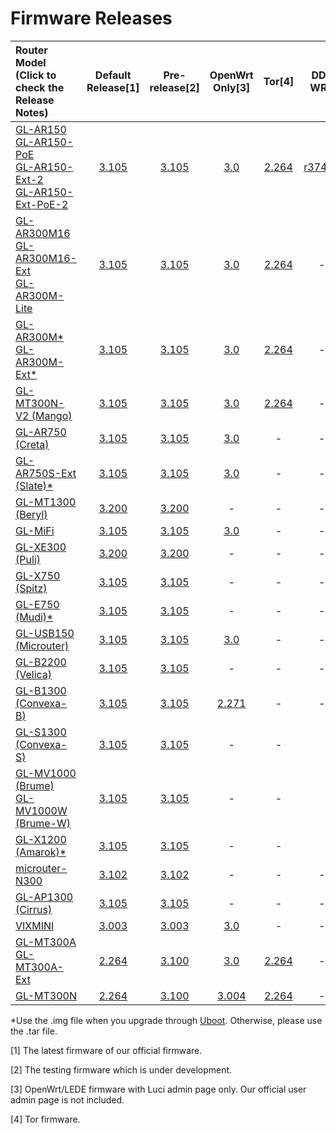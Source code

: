 # Firmware Releases

| Router Model<br>(Click to check the<br>Release Notes) | Default Release[1] | Pre-release[2] | OpenWrt Only[3] | Tor[4] | DD-WRT |
| :----------------------------------------------------------- | :-------: | :------------: | :----------: | :----------------------------------------------------------: | :----------------------------------------------------------: |
| [GL-AR150<br>GL-AR150-PoE<br>GL-AR150-Ext-2<br>GL-AR150-Ext-PoE-2](GL-AR150.md) |     <a href="https://dl.gl-inet.com/firmware/ar150/v1/" target="_blank">3.105</a>     | <a href="https://dl.gl-inet.com/firmware/ar150/testing/" target="_blank">3.105</a> |   <a href="https://dl.gl-inet.com/firmware/ar150/clean/" target="_blank">3.0</a>   |<a href="https://dl.gl-inet.com/firmware/ar150/tor/" target="_blank">2.264</a>|<a href="https://dd-wrt.com/support/other-downloads/?path=betas%2F2018%2F10-19-2018-r37442%2FGL.iNet-AR150%2F" target="_blank">r37442</a>|
| [GL-AR300M16<br>GL-AR300M16-Ext<br>GL-AR300M-Lite](GL-AR300M.md) |     <a href="https://dl.gl-inet.com/firmware/ar300m/v1/" target="_blank">3.105</a>     | <a href="https://dl.gl-inet.com/firmware/ar300m/testing/" target="_blank">3.105</a> |      <a href="https://dl.gl-inet.com/firmware/ar300m/clean/" target="_blank">3.0</a>      |<a href="https://dl.gl-inet.com/firmware/ar300m/tor/" target="_blank">2.264</a>|-|
| [GL-AR300M\*<br>GL-AR300M-Ext*](GL-AR300M.md) | <a href="https://dl.gl-inet.com/firmware/ar300m/nand/v1/" target="_blank">3.105</a> | <a href="https://dl.gl-inet.com/firmware/ar300m/nand/testing/" target="_blank">3.105</a> | <a href="https://dl.gl-inet.com/firmware/ar300m/nand/clean/" target="_blank">3.0</a> |<a href="https://dl.gl-inet.com/firmware/ar300m/nand/tor/" target="_blank">2.264</a>|-|
| [GL-MT300N-V2 (Mango)](GL-MT300N-V2.md)                             |     <a href="https://dl.gl-inet.com/firmware/mt300n-v2/v1/" target="_blank">3.105</a>     | <a href="https://dl.gl-inet.com/firmware/mt300n-v2/testing/" target="_blank">3.105</a> | <a href="https://dl.gl-inet.com/firmware/mt300n-v2/clean/" target="_blank">3.0</a> |<a href="https://dl.gl-inet.com/firmware/mt300n-v2/tor/" target="_blank">2.264</a>|-|
| [GL-AR750 (Creta)](GL-AR750.md) |     <a href="https://dl.gl-inet.com/firmware/ar750/v1/" target="_blank">3.105</a>     | <a href="https://dl.gl-inet.com/firmware/ar750/testing/" target="_blank">3.105</a> |     <a href="https://dl.gl-inet.com/firmware/ar750/clean/" target="_blank">3.0</a>     |-|-|
| [GL-AR750S-Ext (Slate)*](GL-AR750S-Ext.md) |     <a href="https://dl.gl-inet.com/firmware/ar750s/release/" target="_blank">3.105</a>     | <a href="https://dl.gl-inet.com/firmware/ar750s/testing/" target="_blank">3.105</a> |   <a href="https://dl.gl-inet.com/firmware/ar750s/clean/" target="_blank">3.0</a>   |-|-|
| [GL-MT1300 (Beryl)](GL-MT1300.md) | <a href="http://dl.gl-inet.com/firmware/mt1300/release/" target="_blank">3.200</a>| <a href="https://dl.gl-inet.com/firmware/mt1300/testing/" target="_blank">3.200</a> |-|-|-|
| [GL-MiFi](GL-MiFi.md) |     <a href="https://dl.gl-inet.com/firmware/mifi/v1/" target="_blank">3.105</a>     | <a href="https://dl.gl-inet.com/firmware/mifi/testing/" target="_blank">3.105</a> |     <a href="https://dl.gl-inet.com/firmware/mifi/clean/" target="_blank">3.0</a>     |-|-|
| [GL-XE300 (Puli)](GL-XE300.md) |     <a href="https://dl.gl-inet.com/firmware/xe300/v1/" target="_blank">3.200</a>     | <a href="https://dl.gl-inet.com/firmware/mifi/testing/" target="_blank">3.200</a> |-|-|-|
| [GL-X750 (Spitz)](GL-X750.md) | <a href="https://dl.gl-inet.com/firmware/x750/release/" target="_blank">3.105</a> | <a href="https://dl.gl-inet.com/firmware/x750/testing/" target="_blank">3.105</a> | - |-|-|
| [GL-E750 (Mudi)*](GL-E750.md)| <a href="https://dl.gl-inet.com/firmware/e750/release/" target="_blank">3.105</a>| <a href="https://dl.gl-inet.com/firmware/e750/testing/" target="_blank">3.105</a> |-|-|-|
| [GL-USB150 (Microuter)](GL-USB150.md)                        |     <a href="https://dl.gl-inet.com/firmware/usb150/v1/" target="_blank">3.105</a>     | <a href="https://dl.gl-inet.com/firmware/usb150/testing/" target="_blank">3.105</a> |     <a href="https://dl.gl-inet.com/firmware/usb150/clean/" target="_blank">3.0</a>     |-|-|
| [GL-B2200 (Velica)](GL-B2200.md)                                     |     <a href="https://dl.gl-inet.com/firmware/b2200/release/" target="_blank">3.105</a>     |     <a href="https://dl.gl-inet.com/firmware/b2200/testing/" target="_blank">3.105</a>     |-|-|-|
| [GL-B1300 (Convexa-B)](GL-B1300.md)                                     |     <a href="https://dl.gl-inet.com/firmware/b1300/v1/" target="_blank">3.105</a>     |     <a href="https://dl.gl-inet.com/firmware/b1300/testing/" target="_blank">3.105</a>     | <a href="https://dl.gl-inet.com/firmware/b1300/clean/" target="_blank">2.271</a> |-|-|
| [GL-S1300 (Convexa-S)](GL-S1300.md)                                     |     <a href="https://dl.gl-inet.com/firmware/s1300/release/" target="_blank">3.105</a>     |     <a href="https://dl.gl-inet.com/firmware/s1300/testing/" target="_blank">3.105</a>     |-|-||
| [GL-MV1000 (Brume)<br>GL-MV1000W (Brume-W)](GL-MV1000.md) | <a href="https://dl.gl-inet.com/firmware/mv1000/release/" target="_blank">3.105</a> | <a href="https://dl.gl-inet.com/firmware/mv1000/testing/" target="_blank">3.105</a> |-|-||
| [GL-X1200 (Amarok)*](GL-X1200.md) | <a href="https://dl.gl-inet.com/firmware/x1200/release/" target="_blank">3.105</a> | <a href="https://dl.gl-inet.com/firmware/x1200/testing/" target="_blank">3.105</a> |-|-||
| [microuter-N300](microuter-N300.md)| <a href="https://dl.gl-inet.com/firmware/n300/release/" target="_blank">3.102</a>| <a href="https://dl.gl-inet.com/firmware/n300/testing/" target="_blank">3.102</a> |-|-|-|
| [GL-AP1300 (Cirrus)](GL-AP1300.md) | <a href="http://dl.gl-inet.com/firmware/ap1300/release/" target="_blank">3.105</a>| <a href="https://dl.gl-inet.com/firmware/ap1300/testing/" target="_blank">3.105</a> |-|-|-|
| [VIXMINI](VIXMINI.md) | <a href="https://dl.gl-inet.com/firmware/vixmini/release/" target="_blank">3.003</a> | <a href="https://dl.gl-inet.com/firmware/vixmini/testing/" target="_blank">3.003</a> | <a href="https://dl.gl-inet.com/firmware/vixmini/clean/" target="_blank">3.0</a> |-|-|
| [GL-MT300A<br>GL-MT300A-Ext](GL-MT300A.md) | <a href="https://dl.gl-inet.com/firmware/mt300a/v1/" target="_blank">2.264</a> | <a href="https://dl.gl-inet.com/firmware/mt300a/testing/" target="_blank">3.100</a> | <a href="https://dl.gl-inet.com/firmware/mt300a/clean/" target="_blank">3.0</a> |<a href="https://dl.gl-inet.com/firmware/mt300a/tor/" target="_blank">2.264</a>|-|
| [GL-MT300N](GL-MT300N.md)                                   |     <a href="https://dl.gl-inet.com/firmware/mt300n/v1/" target="_blank">2.264</a>     | <a href="https://dl.gl-inet.com/firmware/mt300n/testing/" target="_blank">3.100</a> |      <a href="https://dl.gl-inet.com/firmware/mt300n/clean/" target="_blank">3.004</a>      |<a href="https://dl.gl-inet.com/firmware/mt300n/tor/" target="_blank">2.264</a>|-|

*Use the .img file when you upgrade through <a href="https://docs.gl-inet.com/en/3/troubleshooting/debrick/" target="_blank">Uboot</a>. Otherwise, please use the .tar file.

[1] The latest firmware of our official firmware.

[2] The testing firmware which is under development.

[3] OpenWrt/LEDE firmware with Luci admin page only. Our official user admin page is not included.

[4] Tor firmware.

